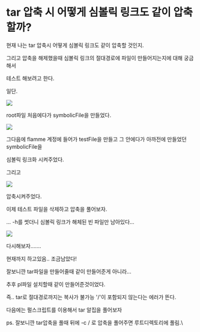 # tar 압축 시 어떻게 심볼릭 링크도 같이 압축할까?

현재 나는 tar 압축시 어떻게 심볼릭 링크도 같이 압축할 것인지.

그리고 압축을 해제했을때 심볼릭 링크의 절대경로에 파일이 만들어지는지에 대해 궁금해서&#x20;

테스트 해보려고 한다.

일단.

![](https://k.kakaocdn.net/dn/dsde40/btqCtYE4ARQ/que7o5Nw19gYG1zG9No5NK/img.png)

root파일 처음에다가 symbolicFile을 만들었다.

![](https://k.kakaocdn.net/dn/bTB95B/btqCwWNeWPp/xciDQZTku20JTk3Sv9NE4k/img.png)

그다음에 flamme 계정에 들어가 testFile을 만들고 그 안에다가 아까전에 만들었던 symbolicFile을&#x20;

심볼릭 링크화 시켜주었다.

그리고&#x20;

![](https://k.kakaocdn.net/dn/B8RRX/btqCoQuT8hW/YAtIsyW9vf09KKDmIpx9E0/img.png)

압축시켜주었다.

이제 테스트 파일을 삭제하고 압축을 풀어보자.

... -h를 썻더니 심볼릭 링크가 해체된 빈 파일만 남아있다...

![](https://k.kakaocdn.net/dn/BveMZ/btqCqNEqjQ0/amrxowMTLNGw7vXcVEPLjK/img.png)

다시해보자.......

현재까지 하고있음.. 조금남았다!

잘보니깐 tar파일을 만들어줄때 같이 만들어준게 아니라...&#x20;

추후 pl파일 설치할때 같이 만들어준것이었다.

즉.. tar로 절대경로까지는 복사가 불가능 '/'이 포함되지 않는다는 에러가 뜬다.

다음에는 펄스크립트를 이용해서 tar 알집을 풀어보자

ps. 잘보니깐 tar압축을 풀때 뒤에 -c / 로 압축을 풀어주면 루트디렉토리에 풀림.\
